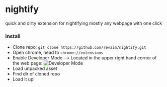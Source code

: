 # nightify
quick and dirty extension for nightifying mostly any webpage with one click


### install
* Clone repo: `git clone https://github.com/revzim/nightify.git`
* Open chrome, head to `chrome://extensions`
* Enable Developer Mode --> Located in the upper right hand corner of the web page:
  ![Developer Mode](https://developer.chrome.com/static/images/get_started/load_extension.png)
* Load unpacked asset
* Find dir of cloned repo
* Load it up!
